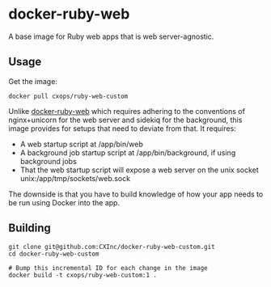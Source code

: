 docker-ruby-web
===============

A base image for Ruby web apps that is web server-agnostic.

Usage
-----

Get the image:

    docker pull cxops/ruby-web-custom

Unlike [docker-ruby-web](https://github.com:CXInc/docker-ruby-web) which requires adhering to the conventions of nginx+unicorn for the web server and sidekiq for the background, this image provides for setups that need to deviate from that. It requires:

  - A web startup script at /app/bin/web
  - A background job startup script at /app/bin/background, if using background jobs
  - That the web startup script will expose a web server on the unix socket unix:/app/tmp/sockets/web.sock

The downside is that you have to build knowledge of how your app needs to be run using Docker into the app.

Building
--------

    git clone git@github.com:CXInc/docker-ruby-web-custom.git
    cd docker-ruby-web-custom
    
    # Bump this incremental ID for each change in the image
    docker build -t cxops/ruby-web-custom:1 .
